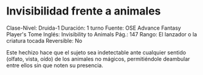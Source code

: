 # Invisibilidad frente a animales

Clase-Nivel: Druida-1
Duración: 1 turno
Fuente: OSE Advance Fantasy Player's Tome
Inglés: Invisibility to Animals
Pág.: 147
Rango: El lanzador o la criatura tocada
Reversible: No

Este hechizo hace que el sujeto sea indetectable ante cualquier sentido (olfato, vista, oído) de los animales no mágicos, permitiéndole deambular entre ellos sin que noten su presencia.